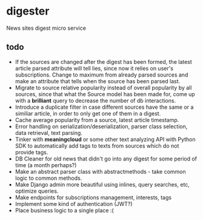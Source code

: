 # digester
News sites digest micro service

## todo
- If the sources are changed after the digest has been formed, the latest article parsed attribute will tell lies, since now it relies on user's subscriptions. Change to maximum from already parsed sources and make an attribute that tells when the source has been parsed last.
- Migrate to source relative popularity instead of overall popularity by all sources, since that what the Source model has been made for, come up with a **brilliant** query to decrease the number of db interactions.
- Introduce a duplicate filter in case different sources have the same or a similiar article, in order to only get one of them in a digest.
- Cache average popularity from a source, latest article timestamp.
- Error handling on serialization/deserialization, parser class selection, data retrieval, text parsing.
- Tinker with **meaningcloud** or some other text analyzing API with Python SDK to automatically add tags to texts from sources which do not provide tags.
- DB Cleaner for old news that didn't go into any digest for some period of time (a month perhaps?)
- Make an abstract parser class with abstractmethods - take common logic to common methods.
- Make Django admin more beautiful using inlines, query searches, etc, optimize queries.
- Make endpoints for subscriptions management, interests, tags
- Implement some kind of authentication (JWT?)
- Place business logic to a single place :(
